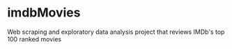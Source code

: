 # imdbMovies
Web scraping and exploratory data analysis project that reviews IMDb's top 100 ranked movies
